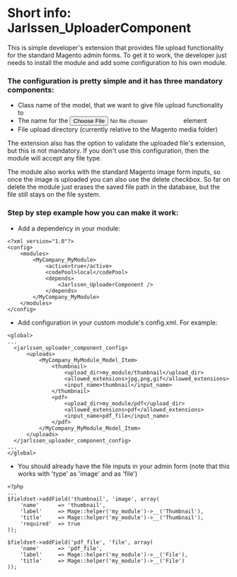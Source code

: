 Short info: Jarlssen_UploaderComponent 
=============================================================

This is simple developer's extension that provides file upload functionality for the standard Magento admin forms. To get it to work, the developer just needs to install the module and add some configuration to his own module.

### The configuration is pretty simple and it has three mandatory components:

- Class name of the model, that we want to give file upload functionality to
- The name for the <input type="file"> element
- File upload directory (currently relative to the Magento media folder)

The extension also has the option to validate the uploaded file's extension, but this is not mandatory. If you don't use this configuration, then the module will accept any file type.

The module also works with the standard Magento image form inputs, so once the image is uploaded you can also use the delete checkbox. So far on delete the module just erases the saved file path in the database, but the file still stays on the file system.

### Step by step example how you can make it work:

* Add a dependency in your module:
```
<?xml version="1.0"?>
<config>
    <modules>
        <MyCompany_MyModule>
            <active>true</active>
            <codePool>local</codePool>
            <depends>
                <Jarlssen_UploaderComponent />
            </depends>
        </MyCompany_MyModule>
    </modules>
</config>
```
* Add configuration in your custom module's config.xml. For example:
```
<global>
...
  <jarlssen_uploader_component_config>
      <uploads>
          <MyCompany_MyModule_Model_Item>
              <thumbnail>
                  <upload_dir>my_module/thumbnail</upload_dir>
                  <allowed_extensions>jpg,png,gif</allowed_extensions>
                  <input_name>thumbnail</input_name>
              </thumbnail>
              <pdf>
                  <upload_dir>my_module/pdf</upload_dir>
                  <allowed_extensions>pdf</allowed_extensions>
                  <input_name>pdf_file</input_name>
              </pdf>
          </MyCompany_MyModule_Model_Item>
      </uploads>
  </jarlssen_uploader_component_config>
...
</global>
```
* You should already have the file inputs in your admin form (note that this works with 'type' as 'image' and as 'file')
```
<?php
...
$fieldset->addField('thumbnail', 'image', array(
    'name'      => 'thumbnail',
    'label'     => Mage::helper('my_module')->__('Thumbnail'),
    'title'     => Mage::helper('my_module')->__('Thumbnail'),
    'required'  => true
));

$fieldset->addField('pdf_file', 'file', array(
    'name'      => 'pdf_file',
    'label'     => Mage::helper('my_module')->__('File'),
    'title'     => Mage::helper('my_module')->__('File')
));
```
